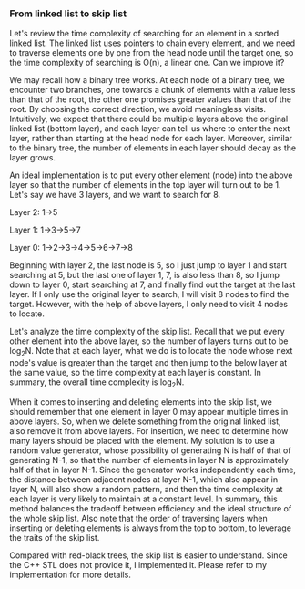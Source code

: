 ### From linked list to skip list

Let's review the time complexity of searching for an element in a sorted linked list. The linked list uses pointers to chain every element, and we need to traverse elements one by one from the head node until the target one, so the time complexity of searching is O(n), a linear one. Can we improve it?

We may recall how a binary tree works. At each node of a binary tree, we encounter two branches, one towards a chunk of elements with a value less than that of the root, the other one promises greater values than that of the root. By choosing the correct direction, we avoid meaningless visits. Intuitively, we expect that there could be multiple layers above the original linked list (bottom layer), and each layer can tell us where to enter the next layer, rather than starting at the head node for each layer. Moreover, similar to the binary tree, the number of elements in each layer should decay as the layer grows.

An ideal implementation is to put every other element (node) into the above layer so that the number of elements in the top layer will turn out to be 1. Let's say we have 3 layers, and we want to search for 8.

Layer 2: 1->5 

Layer 1: 1->3->5->7 

Layer 0: 1->2->3->4->5->6->7->8

Beginning with layer 2, the last node is 5, so I just jump to layer 1 and start searching at 5, but the last one of layer 1, 7, is also less than 8, so I jump down to layer 0, start searching at 7, and finally find out the target at the last layer. If I only use the original layer to search, I will visit 8 nodes to find the target. However, with the help of above layers, I only need to visit 4 nodes to locate.

Let's analyze the time complexity of the skip list. Recall that we put every other element into the above layer, so the number of layers turns out to be log<sub>2</sub>N. Note that at each layer, what we do is to locate the node whose next node's value is greater than the target and then jump to the below layer at the same value, so the time complexity at each layer is constant. In summary, the overall time complexity is log<sub>2</sub>N.

When it comes to inserting and deleting elements into the skip list, we should remember that one element in layer 0 may appear multiple times in above layers. So, when we delete something from the original linked list, also remove it from above layers. For insertion, we need to determine how many layers should be placed with the element. My solution is to use a random value generator, whose possibility of generating N is half of that of generating N-1, so that the number of elements in layer N is approximately half of that in layer N-1. Since the generator works independently each time, the distance between adjacent nodes at layer N-1, which also appear in layer N, will also show a random pattern, and then the time complexity at each layer is very likely to maintain at a constant level. In summary, this method balances the tradeoff between efficiency and the ideal structure of the whole skip list. Also note that the order of traversing layers when inserting or deleting elements is always from the top to bottom, to leverage the traits of the skip list.

Compared with red-black trees, the skip list is easier to understand. Since the C++ STL does not provide it, I implemented it. Please refer to my implementation for more details.



